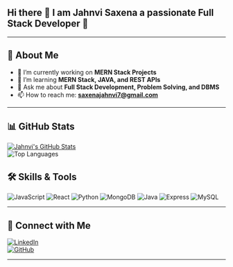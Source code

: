 ## Hi there 👋 I am Jahnvi Saxena   a passionate Full Stack Developer  🚀 


 

---

## 🚀 About Me  

- 🔭 I’m currently working on **MERN Stack Projects**  
- 🌱 I’m learning **MERN Stack, JAVA, and REST APIs**  
- 💬 Ask me about **Full Stack Development, Problem Solving, and DBMS**  
- 📫 How to reach me: **saxenajahnvi7@gmail.com**  

---
## 📊 GitHub Stats  
[![Jahnvi's GitHub Stats](https://github-readme-stats.vercel.app/api?username=jahnvi2204&show_icons=true&theme=radical)  
](https://streak-stats.demolab.com/?user=jahnvi2204&theme=dark&hide_border=true)
![Top Languages](https://github-readme-stats.vercel.app/api/top-langs/?username=jahnvi2204&layout=compact&theme=radical)



## 🛠️ Skills & Tools  

![JavaScript](https://img.shields.io/badge/-JavaScript-05122A?style=flat&logo=javascript)  ![React](https://img.shields.io/badge/-React-05122A?style=flat&logo=react)  ![Python](https://img.shields.io/badge/-Python-05122A?style=flat&logo=python)  ![MongoDB](https://img.shields.io/badge/-MongoDB-05122A?style=flat&logo=mongodb)  ![Java](https://img.shields.io/badge/-Java-05122A?style=flat&logo=java)  ![Express](https://img.shields.io/badge/-Express-05122A?style=flat&logo=express)  ![MySQL](https://img.shields.io/badge/-MySQL-05122A?style=flat&logo=mysql)



  

---

## 🔗 Connect with Me  

[![LinkedIn](https://img.shields.io/badge/-LinkedIn-0077B5?style=flat&logo=linkedin&logoColor=white)](https://linkedin.com/in/jahnvi-saxena-738270247/)  
[![GitHub](https://img.shields.io/badge/-GitHub-333?style=flat&logo=github&logoColor=white)](https://github.com//jahnvi2204)  

---


<!--
**jahnvi2204/jahnvi2204** is a ✨ _special_ ✨ repository because its `README.md` (this file) appears on your GitHub profile.

Here are some ideas to get you started:

- 🔭 I’m currently working on ...
- 🌱 I’m currently learning ...
- 👯 I’m looking to collaborate on ...
- 🤔 I’m looking for help with ...
- 💬 Ask me about ...
- 📫 How to reach me: ...
- 😄 Pronouns: ...
- ⚡ Fun fact: ...
-->
